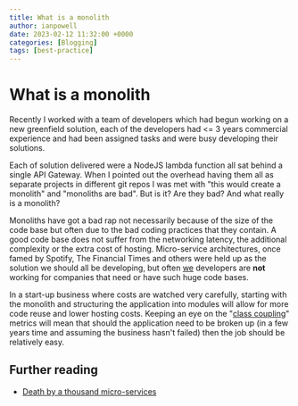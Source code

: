 ```yaml
---
title: What is a monolith
author: ianpowell
date: 2023-02-12 11:32:00 +0000
categories: [Blogging]
tags: [best-practice]
---
```


# What is a monolith

Recently I worked with a team of developers which had begun working on a new greenfield solution, each of the developers had <= 3 years commercial experience and had been assigned tasks and were busy developing their solutions.

Each of solution delivered were a NodeJS lambda function all sat behind a single API Gateway. When I pointed out the overhead having them all as separate projects in different git repos I was met with "this would create a monolith" and "monoliths are bad".  But is it? Are they bad? And what really is a monolith?

Monoliths have got a bad rap not necessarily because of the size of the code base but often due to the bad coding practices that they contain. A good code base does not suffer from the networking latency, the additional complexity or the extra cost of hosting.  Micro-service architectures, once famed by Spotify, The Financial Times and others were held up as the solution we should all be developing, but often <u>we</u> developers are **not** working for companies that need or have such huge code bases. 

In a start-up business where costs are watched very carefully, starting with the monolith and structuring the application into modules will allow for more code reuse and lower hosting costs.  Keeping an eye on the "[class coupling](https://learn.microsoft.com/en-us/visualstudio/code-quality/code-metrics-values)" metrics will mean that should the application need to be broken up (in a few years time and assuming the business hasn't failed) then the job should be relatively easy.

## Further reading
- [Death by a thousand micro-services](https://renegadeotter.com/2023/09/10/death-by-a-thousand-microservices.html)